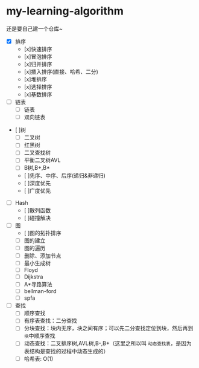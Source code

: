 # my-learning-algorithm
还是要自己建一个仓库~
- [x] 排序
  - [x]快速排序
  - [x]冒泡排序
  - [x]归并排序
  - [x]插入排序(直接、哈希、二分)
  - [x]堆排序
  - [x]选择排序
  - [x]基数排序
- [ ] 链表
  - [ ] 链表
  - [ ] 双向链表
- [ ]树
  - [ ] 二叉树
  - [ ] 红黑树
  - [ ] 二叉查找树
  - [ ] 平衡二叉树AVL
  - [ ] B树,B+,B*
  - [ ]先序、中序、后序(递归&非递归)
  - [ ]深度优先
  - [ ]广度优先
- [ ] Hash
  - [ ]散列函数
  - [ ]碰撞解决
- [ ] 图
  - [ ]图的拓扑排序   
  - [ ] 图的建立
  - [ ] 图的遍历
  - [ ] 删除、添加节点
  - [ ] 最小生成树  
  - [ ] Floyd   
  - [ ] Dijkstra   
  - [ ] A*寻路算法
  - [ ] bellman-ford
  - [ ] spfa   
- [ ] 查找
  - [ ] 顺序查找  
  - [ ] 有序表查找：二分查找
  - [ ] 分块查找：块内无序，块之间有序；可以先二分查找定位到块，然后再到`块`中顺序查找
  - [ ] 动态查找：二叉排序树,AVL树,B-,B+（这里之所以叫 `动态查找表`，是因为表结构是查找的过程中动态生成的）
  - [ ] 哈希表: O(1)      

<!--

* R树  
* Trie树(前缀树)  
* 后缀树  
* 最优二叉树(赫夫曼树)
* 二叉堆 （大根堆，小根堆）   
* 二项树    
* 二项堆  
* 斐波那契堆(Fibonacci Heap)   


###字符串算法  

* 排序
* 查找
    * BF算法  
    * KMP算法  
    * BM算法  
* 正则表达式
* 数据压缩



###15个经典基础算法

* Hash  
* 快速排序
* 快递选择SELECT
* BFS/DFS （广度/深度优先遍历）    
* 红黑树 （一种自平衡的`二叉查找树`）  
* KMP    字符串匹配算法
* DP (动态规划 dynamic programming)   
*  求解最短路径
* Dijkstra：最短路径算法 （八卦下：Dijkstra是荷兰的计算机科学家,提出”信号量和PV原语“,"解决哲学家就餐问题",”死锁“也是它提出来的）
* 遗传算法  
* 启发式搜索   
* 图像特征提取之SIFT算法  
* 傅立叶变换  
* SPFA(shortest path faster algorithm)  单元最短路径算法  



## 海量数据处理

* Hash映射/分而治之
* Bitmap
* Bloom filter(布隆过滤器)
* Trie树
* 数据库索引
* 倒排索引(Inverted Index)
* 双层桶划分
* 外排序
* simhash算法
* 分布处理之Mapreduce


## 算法设计思想

* 迭代法  
* 穷举搜索法  
* 递推法  
*
* 动态规划  
* 贪心算法  
* 回溯  
* 分治算法  


## 算法问题选编

这是一个算法题目合集，题目是我从网络和书籍之中整理而来，部分题目已经做了思路整理。问题分类包括：

* 字符串
* 堆和栈
* 链表
* 数值问题
* 数组和数列问题
* 矩阵问题
* 二叉树
* 图
* 海量数据处理
* 智力思维训练
* 系统设计 -->
